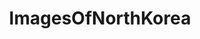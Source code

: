---
title: ImagesOfNorthKorea
crosslinks:
- pics
- PoliticalHumor
- NorthKoreaPics
- imagesofnetwork
- AdviceAnimals
- reactiongifs
- funny
- gifs
- mildlyinteresting
- memes
- CringeAnarchy
- MilitaryPorn
- MemeEconomy
- gaming
- PrequelMemes
- Ice_Poseidon
- worldpoliticalhumour
- circlejerk
- travel
---